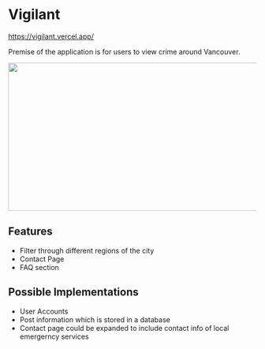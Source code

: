 # Vigilant

https://vigilant.vercel.app/

Premise of the application is for users to view crime around Vancouver. 

<img src="https://media.giphy.com/media/jn9zvMjtpvtQJEBYtZ/giphy.gif" width=533 height=300 />

## Features
- Filter through different regions of the city
- Contact Page
- FAQ section

## Possible Implementations
- User Accounts
- Post information which is stored in a database
- Contact page could be expanded to include contact info of local emergerncy services
